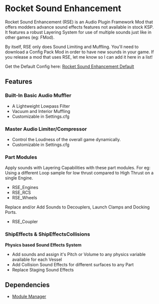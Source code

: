 # Rocket Sound Enhancement
Rocket Sound Enhancement (RSE) is an Audio Plugin Framework Mod that offers modders advance sound effects features not available in stock KSP. 
It features a robust Layering System for use of multiple sounds just like in other games (eg: FMod). 

By itself, RSE only does Sound Limiting and Muffling. You'll need to download a Config Pack Mod in order to have new sounds in your game.
If you release a mod that uses RSE, let me know so I can add it here in a list!

Get the Default Config here:
[Rocket Sound Enhancement Default](https://github.com/ensou04/RocketSoundEnhancementDefault)


## Features
### Built-In Basic Audio Muffler
- A Lightweight Lowpass Filter
- Vacuum and Interior Muffling
- Customizable in Settings.cfg

### Master Audio Limiter/Compressor
- Control the Loudness of the overall game dynamically.
- Customizable in Settings.cfg

### Part Modules
Apply sounds with Layering Capabilities with these part modules. 
For eg: Using a different Loop sample for low thrust compared to High Thrust on a single Engine.
- RSE_Engines
- RSE_RCS
- RSE_Wheels

Replace and/or Add Sounds to Decouplers, Launch Clamps and Docking Ports.
- RSE_Coupler

### ShipEffects & ShipEffectsCollisions 
**Physics based Sound Effects System**
- Add sounds and assign it's Pitch or Volume to any physics variable available for each Vessel
- Add Collision Sound Effects for different surfaces to any Part
- Replace Staging Sound Effects

## Dependencies
- [Module Manager](https://github.com/sarbian/ModuleManager)
